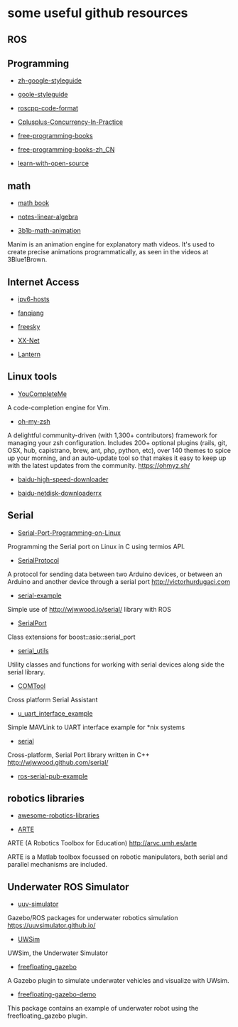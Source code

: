 # some useful github resources

## ROS


## Programming

- [zh-google-styleguide](https://github.com/zh-google-styleguide/zh-google-styleguide)

- [goole-styleguide](https://github.com/google/styleguide)

- [roscpp-code-format](https://github.com/davetcoleman/roscpp_code_format)


- [Cplusplus-Concurrency-In-Practice](https://github.com/forhappy/Cplusplus-Concurrency-In-Practice)

- [free-programming-books](https://github.com/EbookFoundation/free-programming-books)

- [free-programming-books-zh_CN](https://github.com/justjavac/free-programming-books-zh_CN)

- [learn-with-open-source](https://github.com/zhuangbiaowei/learn-with-open-source)



## math

- [math book](https://github.com/kongxuanzhi/math)


- [notes-linear-algebra](https://github.com/zlotus/notes-linear-algebra)

- [3b1b-math-animation](https://github.com/3b1b/manim)

Manim is an animation engine for explanatory math videos. It's used to create precise animations programmatically, as seen in the videos at 3Blue1Brown.


## Internet Access

- [ipv6-hosts](https://github.com/lennylxx/ipv6-hosts)

- [fanqiang](https://github.com/bannedbook/fanqiang)

- [freesky](https://github.com/wangcongrobot/freesky)

- [XX-Net](https://github.com/XX-net/XX-Net)

- [Lantern](https://github.com/tracydk/forum)

## Linux tools

- [YouCompleteMe](https://github.com/ycm-core/YouCompleteMe)

A code-completion engine for Vim.

- [oh-my-zsh](https://github.com/robbyrussell/oh-my-zsh)

A delightful community-driven (with 1,300+ contributors) framework for managing your zsh configuration. Includes 200+ optional plugins (rails, git, OSX, hub, capistrano, brew, ant, php, python, etc), over 140 themes to spice up your morning, and an auto-update tool so that makes it easy to keep up with the latest updates from the community. https://ohmyz.sh/

- [baidu-high-speed-downloader](https://github.com/high-speed-downloader/high-speed-downloader)

- [baidu-netdisk-downloaderrx](https://github.com/b3log/baidu-netdisk-downloaderx)


## Serial

- [Serial-Port-Programming-on-Linux](https://github.com/xanthium-enterprises/Serial-Port-Programming-on-Linux)

Programming the Serial port on Linux in C using termios API.

- [SerialProtocol](https://github.com/victorhurdugaci/SerialProtocol)

A protocol for sending data between two Arduino devices, or between an Arduino and another device through a serial port http://victorhurdugaci.com

- [serial-example](https://github.com/garyservin/serial-example)

Simple use of http://wjwwood.io/serial/ library with ROS

- [SerialPort](https://github.com/anton-matosov/SerialPort)

Class extensions for boost::asio::serial_port

- [serial_utils](https://github.com/wjwwood/serial_utils)

Utility classes and functions for working with serial devices along side the serial library.

- [COMTool](https://github.com/Neutree/COMTool)

Cross platform Serial Assistant

- [u_uart_interface_example](https://github.com/mavlink/c_uart_interface_example)

Simple MAVLink to UART interface example for *nix systems

- [serial](https://github.com/wjwwood/serial)

Cross-platform, Serial Port library written in C++ http://wjwwood.github.com/serial/

- [ros-serial-pub-example](https://github.com/open-robot/Benewake-ROS-Package)

## robotics libraries

- [awesome-robotics-libraries](https://github.com/jslee02/awesome-robotics-libraries)

- [ARTE](https://github.com/4rtur1t0/ARTE)

ARTE (A Robotics Toolbox for Education) http://arvc.umh.es/arte

ARTE is a Matlab toolbox focussed on robotic manipulators, both serial and parallel mechanisms are included.

## Underwater ROS Simulator

- [uuv-simulator](https://github.com/uuvsimulator/uuv_simulator)

Gazebo/ROS packages for underwater robotics simulation https://uuvsimulator.github.io/

- [UWSim](https://github.com/uji-ros-pkg/underwater_simulation)

UWSim, the Underwater Simulator

- [freefloating_gazebo](https://github.com/freefloating-gazebo/freefloating_gazebo)
  
A Gazebo plugin to simulate underwater vehicles and visualize with UWsim.

- [freefloating-gazebo-demo](https://github.com/freefloating-gazebo/freefloating_gazebo_demo)

This package contains an example of underwater robot using the freefloating_gazebo plugin.






























